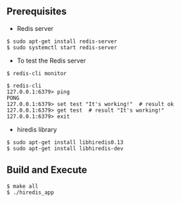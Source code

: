 ## Prerequisites

- Redis server
```
$ sudo apt-get install redis-server
$ sudo systemctl start redis-server
```

- To test the Redis server
```
$ redis-cli monitor

$ redis-cli
127.0.0.1:6379> ping
PONG
127.0.0.1:6379> set test "It's working!"  # result ok
127.0.0.1:6379> get test  # result "It's working!"
127.0.0.1:6379> exit
```

- hiredis library
```
$ sudo apt-get install libhiredis0.13
$ sudo apt-get install libhiredis-dev 
```

## Build and Execute
```
$ make all
$ ./hiredis_app
```




